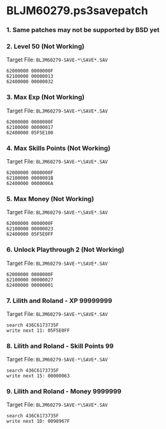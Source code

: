 # BLJM60279.ps3savepatch

### 1.  Same patches may not be supported by BSD yet
### 2. Level 50 (Not Working)

Target File: `BLJM60279-SAVE-*\SAVE*.SAV`

```
62000000 0000000F
62100000 00000013
62400000 00000032
```

### 3. Max Exp (Not Working)

Target File: `BLJM60279-SAVE-*\SAVE*.SAV`

```
62000000 0000000F
62100000 00000017
62400000 05F5E100
```

### 4. Max Skills Points (Not Working)

Target File: `BLJM60279-SAVE-*\SAVE*.SAV`

```
62000000 0000000F
62100000 0000001B
62400000 0000006A
```

### 5. Max Money (Not Working)

Target File: `BLJM60279-SAVE-*\SAVE*.SAV`

```
62000000 0000000F
62100000 00000023
62400000 05F5E0FF
```

### 6. Unlock Playthrough 2 (Not Working)

Target File: `BLJM60279-SAVE-*\SAVE*.SAV`

```
62000000 0000000F
62100000 00000027
62400000 00000001
```

### 7. Lilith and Roland - XP 99999999

Target File: `BLJM60279-SAVE-*\SAVE*.SAV`

```
search 436C6173735F
write next 11: 05F5E0FF
```

### 8. Lilith and Roland - Skill Points 99

Target File: `BLJM60279-SAVE-*\SAVE*.SAV`

```
search 436C6173735F
write next 15: 00000063
```

### 9. Lilith and Roland - Money 9999999

Target File: `BLJM60279-SAVE-*\SAVE*.SAV`

```
search 436C6173735F
write next 1D: 0098967F
```

